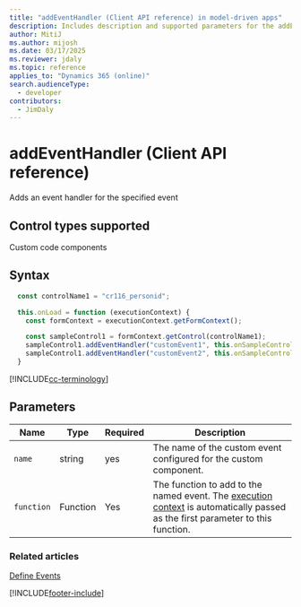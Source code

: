 ```yaml
---
title: "addEventHandler (Client API reference) in model-driven apps"
description: Includes description and supported parameters for the addEventHandler method.
author: MitiJ
ms.author: mijosh
ms.date: 03/17/2025
ms.reviewer: jdaly
ms.topic: reference
applies_to: "Dynamics 365 (online)"
search.audienceType: 
  - developer
contributors:
  - JimDaly
---
```

# addEventHandler (Client API reference)

Adds an event handler for the specified event

## Control types supported

Custom code components

## Syntax

```javascript
  const controlName1 = "cr116_personid";

  this.onLoad = function (executionContext) {
    const formContext = executionContext.getFormContext();

    const sampleControl1 = formContext.getControl(controlName1);
    sampleControl1.addEventHandler("customEvent1", this.onSampleControl1CustomEvent1);
    sampleControl1.addEventHandler("customEvent2", this.onSampleControl1CustomEvent2);
  }
```

[!INCLUDE[cc-terminology](../../../../data-platform/includes/cc-terminology.md)]

## Parameters

|Name | Type | Required | Description|
|--|--|--|--|
|`name`|string|yes|The name of the custom event configured for the custom component.|
|`function` |Function |Yes|The function to add to the named event. The [execution context](../../clientapi-execution-context.md) is automatically passed as the first parameter to this function.|

### Related articles

[Define Events](../../../../component-framework/events.md)

[!INCLUDE[footer-include](../../../../../includes/footer-banner.md)]
